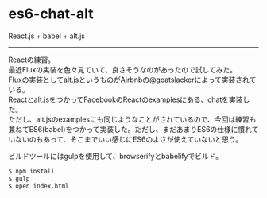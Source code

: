 # es6-chat-alt

React.js + babel + alt.js

---
Reactの練習。  
最近Fluxの実装を色々見ていて、良さそうなのがあったので試してみた。  
Fluxの実装として[alt.js](https://github.com/goatslacker/alt)というものがAirbnbの[@goatslacker](https://github.com/goatslacker)によって実装されている。  
Reactとalt.jsをつかってFacebookのReactのexamplesにある、chatを実装した。  
ただし、alt.jsのexamplesにも同じようなことがされているので、今回は練習も兼ねてES6(babel)をつかって実装した。ただし、まだあまりES6の仕様に慣れていないのもあって、そこまでいい感じにES6のよさが使えていないと思う。  

ビルドツールにはgulpを使用して、browserifyとbabelifyでビルド。

```sh
$ npm install
$ gulp
$ open index.html
```
